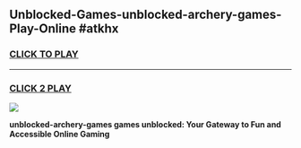 
## Unblocked-Games-unblocked-archery-games-Play-Online #atkhx
<h3>
<a href="https://news.freeplayer.one?title=unblocked-archery-games&ref=3">CLICK TO PLAY</a></h3>
<hr>

<h3>
<a href="https://news.freeplayer.one?title=unblocked-archery-games&ref=3">CLICK 2 PLAY</a>
  
</h3>

<a href="https://news.freeplayer.one?title=unblocked-archery-games&ref=3"><img src="https://clearcache.store/games.png"></a>


**unblocked-archery-games games unblocked: Your Gateway to Fun and Accessible Online Gaming**
